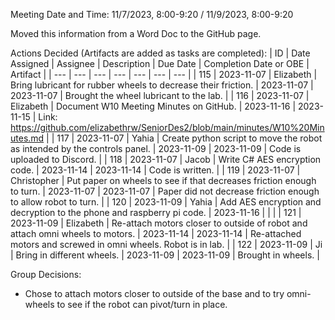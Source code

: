 Meeting Date and Time: 11/7/2023, 8:00-9:20 / 11/9/2023, 8:00-9:20

Moved this information from a Word Doc to the GitHub page.

Actions Decided (Artifacts are added as tasks are completed):
| ID | Date Assigned | Assignee | Description | Due Date | Completion Date or OBE | Artifact |
| --- | --- | --- | --- | --- | --- | --- |
| 115 | 2023-11-07 | Elizabeth | Bring lubricant for rubber wheels to decrease their friction. | 2023-11-07 | 2023-11-07 | Brought the wheel lubricant to the lab. |
| 116 | 2023-11-07 | Elizabeth | Document W10 Meeting Minutes on GitHub. | 2023-11-16 | 2023-11-15 | Link: https://github.com/elizabethrw/SeniorDes2/blob/main/minutes/W10%20Minutes.md |
| 117 | 2023-11-07 | Yahia | Create python script to move the robot as intended by the controls panel. | 2023-11-09 | 2023-11-09 | Code is uploaded to Discord. |
| 118 | 2023-11-07 | Jacob | Write C# AES encryption code. | 2023-11-14 | 2023-11-14 | Code is written. |
| 119 | 2023-11-07 | Christopher | Put paper on wheels to see if that decreases friction enough to turn. | 2023-11-07 | 2023-11-07 | Paper did not decrease friction enough to allow robot to turn. |
| 120 | 2023-11-09 | Yahia | Add AES encryption and decryption to the phone and raspberry pi code. | 2023-11-16 |  |  |
| 121 | 2023-11-09 | Elizabeth | Re-attach motors closer to outside of robot and attach omni wheels to motors. | 2023-11-14 | 2023-11-14 | Re-attached motors and screwed in omni wheels. Robot is in lab. |
| 122 | 2023-11-09 | Ji | Bring in different wheels. | 2023-11-09 | 2023-11-09 | Brought in wheels. |

Group Decisions:
 - Chose to attach motors closer to outside of the base and to try omni-wheels to see if the robot can pivot/turn in place.
